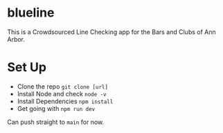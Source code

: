# blueline
This is a Crowdsourced Line Checking app for the Bars and Clubs of Ann Arbor. 


# Set Up
- Clone the repo ```git clone [url]```
- Install Node and check ```node -v```
- Install Dependencies ```npm install```
- Get going with ```npm run dev```

Can push straight to ```main``` for now.
